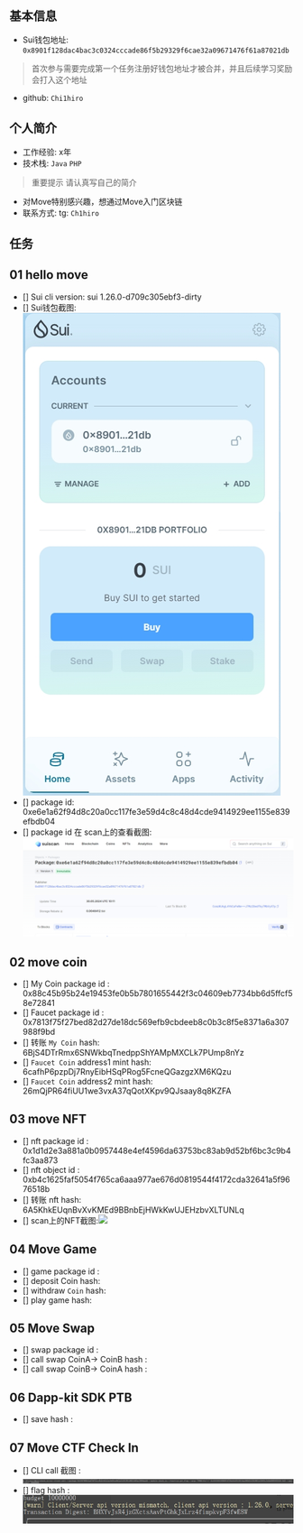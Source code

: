 ## 基本信息
- Sui钱包地址: `0x8901f128dac4bac3c0324cccade86f5b29329f6cae32a09671476f61a87021db`
> 首次参与需要完成第一个任务注册好钱包地址才被合并，并且后续学习奖励会打入这个地址
- github: `Chi1hiro`

## 个人简介
- 工作经验: x年
- 技术栈: `Java` `PHP`
> 重要提示 请认真写自己的简介
- 对Move特别感兴趣，想通过Move入门区块链
- 联系方式: tg: `Ch1hiro` 

## 任务

##   01 hello move  
- [] Sui cli version:	sui 1.26.0-d709c305ebf3-dirty
- [] Sui钱包截图: ![](./images/01.png)
- [] package id:  0xe6e1a62f94d8c20a0cc117fe3e59d4c8c48d4cde9414929ee1155e839efbdb04
- [] package id 在 scan上的查看截图:![](./images/02.png)

##   02 move coin
- [] My Coin package id : 0x88c45b95b24e19453fe0b5b7801655442f3c04609eb7734bb6d5ffcf58e72841
- [] Faucet package id : 0x7813f75f27bed82d27de18dc569efb9cbdeeb8c0b3c8f5e8371a6a307988f9bd
- [] 转账 `My Coin` hash:  6BjS4DTrRmx6SNWkbqTnedppShYAMpMXCLk7PUmp8nYz
- [] `Faucet Coin` address1 mint hash:  6cafhP6pzpDj7RnyEibHSqPRog5FcneQGazgzXM6KQzu
- [] `Faucet Coin` address2 mint hash:  26mQjPR64fiUU1we3vxA37qQotXKpv9QJsaay8q8KZFA

##   03 move NFT
- [] nft package id :  0x1d1d2e3a881a0b0957448e4ef4596da63753bc83ab9d52bf6bc3c9b4fc3aa873
- [] nft object id :   0xb4c1625faf5054f765ca6aaa977ae676d0819544f4172cda32641a5f9676518b
- [] 转账 nft  hash:  6A5KhkEUqnBvXvKMEd9BBnbEjHWkKwUJEHzbvXLTUNLq
- [] scan上的NFT截图:![](../../../../../%E7%AC%94%E8%AE%B0/imgs/readme/05.png)

##   04 Move Game
- [] game package id :
- [] deposit Coin hash:
- [] withdraw `Coin` hash:
- [] play game hash:

##   05 Move Swap
- [] swap package id :
- [] call swap CoinA-> CoinB  hash :
- [] call swap CoinB-> CoinA  hash :

##   06 Dapp-kit SDK PTB
- [] save hash :

## 07 Move CTF Check In

- [] CLI call 截图 : ![](./images/03.png)
- [] flag hash :![](./images/04.png)
